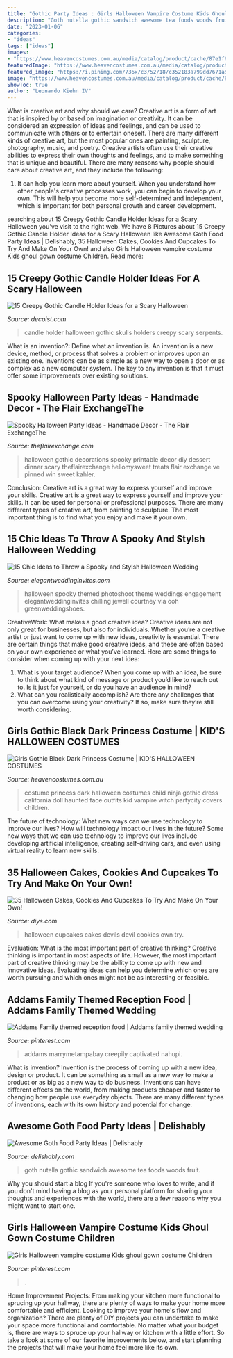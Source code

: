 ```yaml
---
title: "Gothic Party Ideas : Girls Halloween Vampire Costume Kids Ghoul Gown Costume Children"
description: "Goth nutella gothic sandwich awesome tea foods woods fruit"
date: "2023-01-06"
categories:
- "ideas"
tags: ["ideas"]
images:
- "https://www.heavencostumes.com.au/media/catalog/product/cache/87e1f69bc93e13dd75c69321dae7010a/c/c/cc-00585-dark-princess-children-s-black-dress-up-costume-front-1500.jpg"
featuredImage: "https://www.heavencostumes.com.au/media/catalog/product/cache/87e1f69bc93e13dd75c69321dae7010a/c/c/cc-00585-dark-princess-children-s-black-dress-up-costume-front-1500.jpg"
featured_image: "https://i.pinimg.com/736x/c3/52/18/c352183a799dd7671a578f4373b674ec.jpg"
image: "https://www.heavencostumes.com.au/media/catalog/product/cache/87e1f69bc93e13dd75c69321dae7010a/c/c/cc-00585-dark-princess-children-s-black-dress-up-costume-front-1500.jpg"
ShowToc: true
author: "Leonardo Kiehn IV"
---
```



What is creative art and why should we care?
Creative art is a form of art that is inspired by or based on imagination or creativity. It can be considered an expression of ideas and feelings, and can be used to communicate with others or to entertain oneself. There are many different kinds of creative art, but the most popular ones are painting, sculpture, photography, music, and poetry. Creative artists often use their creative abilities to express their own thoughts and feelings, and to make something that is unique and beautiful. There are many reasons why people should care about creative art, and they include the following: 
1) It can help you learn more about yourself. When you understand how other people's creative processes work, you can begin to develop your own. This will help you become more self-determined and independent, which is important for both personal growth and career development.

	

		
searching about 15 Creepy Gothic Candle Holder Ideas for a Scary Halloween you've visit to the right web. We have 8 Pictures about 15 Creepy Gothic Candle Holder Ideas for a Scary Halloween like Awesome Goth Food Party Ideas | Delishably, 35 Halloween Cakes, Cookies And Cupcakes To Try And Make On Your Own! and also Girls Halloween vampire costume Kids ghoul gown costume Children. Read more:
		
    
## 15 Creepy Gothic Candle Holder Ideas For A Scary Halloween

<img loading=lazy src="http://cdn.decoist.com/wp-content/uploads/2015/10/Large-black-candle-holder-with-skulls-and-serpents.jpg" onerror="this.onerror=null;this.src='https://tse1.mm.bing.net/th?id=OIP.0yINRHpTxbnU_Y91Fll0UAHaLH&amp;pid=15.1';" alt="15 Creepy Gothic Candle Holder Ideas for a Scary Halloween">

_Source: decoist.com_

>candle holder halloween gothic skulls holders creepy scary serpents. 

	

What is an invention?: Define what an invention is.
An invention is a new device, method, or process that solves a problem or improves upon an existing one. Inventions can be as simple as a new way to open a door or as complex as a new computer system. The key to any invention is that it must offer some improvements over existing solutions.

    
## Spooky Halloween Party Ideas - Handmade Decor - The Flair ExchangeThe

<img loading=lazy src="https://theflairexchange.com/wp-content/uploads/2012/10/Halloween-Etsy2.jpg" onerror="this.onerror=null;this.src='https://tse3.mm.bing.net/th?id=OIP.YGwMUD3L0qZW6k5uT2zGZAHaOm&amp;pid=15.1';" alt="Spooky Halloween Party Ideas - Handmade Decor - The Flair ExchangeThe">

_Source: theflairexchange.com_

>halloween gothic decorations spooky printable decor diy dessert dinner scary theflairexchange hellomysweet treats flair exchange ve pinned win sweet kahler. 

	

Conclusion: Creative art is a great way to express yourself and improve your skills.
Creative art is a great way to express yourself and improve your skills. It can be used for personal or professional purposes. There are many different types of creative art, from painting to sculpture. The most important thing is to find what you enjoy and make it your own.

    
## 15 Chic Ideas To Throw A Spooky And Stylsh Halloween Wedding

<img loading=lazy src="https://www.elegantweddinginvites.com/wedding-blog/wp-content/uploads/2020/09/spooky-halloween-wedding-photo-with-pumpkin.jpg" onerror="this.onerror=null;this.src='https://tse3.mm.bing.net/th?id=OIP.NjJYRmG6EKY4DAwBX8B93QHaJ3&amp;pid=15.1';" alt="15 Chic Ideas to Throw a Spooky and Stylsh Halloween Wedding">

_Source: elegantweddinginvites.com_

>halloween spooky themed photoshoot theme weddings engagement elegantweddinginvites chilling jewell courtney via ooh greenweddingshoes. 

	

CreativeWork: What makes a good creative idea?
Creative ideas are not only great for businesses, but also for individuals. Whether you’re a creative artist or just want to come up with new ideas, creativity is essential. There are certain things that make good creative ideas, and these are often based on your own experience or what you’ve learned. Here are some things to consider when coming up with your next idea: 
1) What is your target audience? When you come up with an idea, be sure to think about what kind of message or product you’d like to reach out to. Is it just for yourself, or do you have an audience in mind? 
2) What can you realistically accomplish? Are there any challenges that you can overcome using your creativity? If so, make sure they’re still worth considering.

    
## Girls Gothic Black Dark Princess Costume | KID&#039;S HALLOWEEN COSTUMES

<img loading=lazy src="https://www.heavencostumes.com.au/media/catalog/product/cache/87e1f69bc93e13dd75c69321dae7010a/c/c/cc-00585-dark-princess-children-s-black-dress-up-costume-front-1500.jpg" onerror="this.onerror=null;this.src='https://tse1.mm.bing.net/th?id=OIP.g4srDzwsiAycu--2eggYDgHaJ4&amp;pid=15.1';" alt="Girls Gothic Black Dark Princess Costume | KID&#039;S HALLOWEEN COSTUMES">

_Source: heavencostumes.com.au_

>costume princess dark halloween costumes child ninja gothic dress california doll haunted face outfits kid vampire witch partycity covers children. 

	

The future of technology: What new ways can we use technology to improve our lives?
How will technology impact our lives in the future? Some new ways that we can use technology to improve our lives include developing artificial intelligence, creating self-driving cars, and even using virtual reality to learn new skills.

    
## 35 Halloween Cakes, Cookies And Cupcakes To Try And Make On Your Own!

<img loading=lazy src="http://cdn.diys.com/wp-content/uploads/2015/09/Devil-Halloween-Cupcakes.jpg" onerror="this.onerror=null;this.src='https://tse1.mm.bing.net/th?id=OIP.UPuE_la5Vr-p8AbCzl1lSwHaLH&amp;pid=15.1';" alt="35 Halloween Cakes, Cookies And Cupcakes To Try And Make On Your Own!">

_Source: diys.com_

>halloween cupcakes cakes devils devil cookies own try. 

	

Evaluation: What is the most important part of creative thinking?
Creative thinking is important in most aspects of life. However, the most important part of creative thinking may be the ability to come up with new and innovative ideas. Evaluating ideas can help you determine which ones are worth pursuing and which ones might not be as interesting or feasible.

    
## Addams Family Themed Reception Food | Addams Family Themed Wedding

<img loading=lazy src="https://i.pinimg.com/originals/fc/93/a0/fc93a0ac9c7d7d7a788c893e89c70f13.jpg" onerror="this.onerror=null;this.src='https://tse4.mm.bing.net/th?id=OIP.Gf239suUtA9uShimt29s3gHaLF&amp;pid=15.1';" alt="Addams Family themed reception food | Addams family themed wedding">

_Source: pinterest.com_

>addams marrymetampabay creepily captivated nahupi. 

	

What is invention?
Invention is the process of coming up with a new idea, design or product. It can be something as small as a new way to make a product or as big as a new way to do business. Inventions can have different effects on the world, from making products cheaper and faster to changing how people use everyday objects. There are many different types of inventions, each with its own history and potential for change.

    
## Awesome Goth Food Party Ideas | Delishably

<img loading=lazy src="https://usercontent1.hubstatic.com/7161532_f1024.jpg" onerror="this.onerror=null;this.src='https://tse4.mm.bing.net/th?id=OIP.UpDjKg-HpNqghlMrSwlhTAHaFh&amp;pid=15.1';" alt="Awesome Goth Food Party Ideas | Delishably">

_Source: delishably.com_

>goth nutella gothic sandwich awesome tea foods woods fruit. 

	

Why you should start a blog
If you're someone who loves to write, and if you don't mind having a blog as your personal platform for sharing your thoughts and experiences with the world, there are a few reasons why you might want to start one.

    
## Girls Halloween Vampire Costume Kids Ghoul Gown Costume Children

<img loading=lazy src="https://i.pinimg.com/736x/c3/52/18/c352183a799dd7671a578f4373b674ec.jpg" onerror="this.onerror=null;this.src='https://tse2.mm.bing.net/th?id=OIP.rND0FGn5lU9KOfWa9feUeQHaKt&amp;pid=15.1';" alt="Girls Halloween vampire costume Kids ghoul gown costume Children">

_Source: pinterest.com_

>. 

	

Home Improvement Projects: From making your kitchen more functional to sprucing up your hallway, there are plenty of ways to make your home more comfortable and efficient.
Looking to improve your home's flow and organization? There are plenty of DIY projects you can undertake to make your space more functional and comfortable. No matter what your budget is, there are ways to spruce up your hallway or kitchen with a little effort. So take a look at some of our favorite improvements below, and start planning the projects that will make your home feel more like its own.

